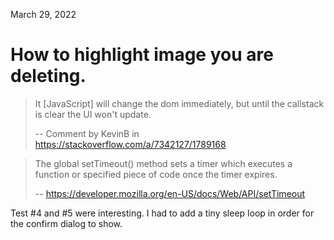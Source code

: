 March 29, 2022

How to highlight image you are deleting.
=========================================

> It [JavaScript] will change the dom immediately, but until the callstack
> is clear the UI won't update.
> 
> -- Comment by KevinB in https://stackoverflow.com/a/7342127/1789168 


> The global setTimeout() method sets a timer which executes a function
> or specified piece of code once the timer expires.
> 
> -- https://developer.mozilla.org/en-US/docs/Web/API/setTimeout

Test #4 and #5 were interesting.  I had to add a tiny sleep loop in
order for the confirm dialog to show.


 

